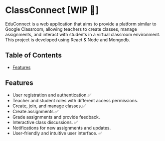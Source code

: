# ClassConnect [WIP 👷]

EduConnect is a web application that aims to provide a platform similar to Google Classroom, allowing teachers to create classes, manage assignments, and interact with students in a virtual classroom environment. This project is developed using React & Node and Mongodb.

## Table of Contents

- [Features](#features)

## Features

- User registration and authentication.✅
- Teacher and student roles with different access permissions.
- Create, join, and manage classes.✅
- Create assignments.✅
- Grade assignments and provide feedback.
- Interactive class discussions. ✅
- Notifications for new assignments and updates.
- User-friendly and intuitive user interface. ✅
